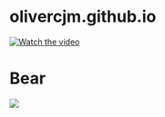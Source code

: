 # olivercjm.github.io

[![Watch the video](https://github.com/Olivercjm/olivercjm.github.io/assets/138875914/626f291b-006f-46ca-8394-ba9afc6c4767)](https://github.com/Olivercjm/olivercjm.github.io/assets/138875914/ae64f077-cac2-4ee4-8903-482dff7d672e)

# Bear
![](https://media.tenor.com/vgIsefXkgOAAAAAd/fredbear-dance.gif)



